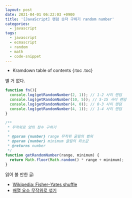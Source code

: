 ```yaml
---
layout: post
date: 2021-04-01 06:22:03 +0900
title: '[JavaScript] 랜덤 숫자 구하기 random number'
categories:
  - javascript
tags:
  - javascript
  - ecmascript
  - random
  - math
  - code-snippet
---
```


* Kramdown table of contents
{:toc .toc}

별 거 없다.

```js
function fn(){
  console.log(getRandomNumber(2, 1)); // 1-2 사이 랜덤
  console.log(getRandomNumber(10, 5)); // 5-15 사이 랜덤
  console.log(getRandomNumber(4, 0)); // 0-3 사이 랜덤
  console.log(getRandomNumber(4, 1)); // 1-4 사이 랜덤
}

/**
 * 무작위로 양의 정수 구하기
 *
 * @param {number} range 무작위 굴림의 범위
 * @param {number} minimum 굴림의 최소값
 * @returns number
 */
function getRandomNumber(range, minimum) {
  return Math.floor(Math.random() * range + minimum);
}
```

읽어 볼 만한 글:

- [Wikipedia: Fisher–Yates shuffle](https://en.wikipedia.org/wiki/Fisher%E2%80%93Yates_shuffle)
- [배열 요소 무작위로 섞기](https://ko.javascript.info/task/shuffle)
